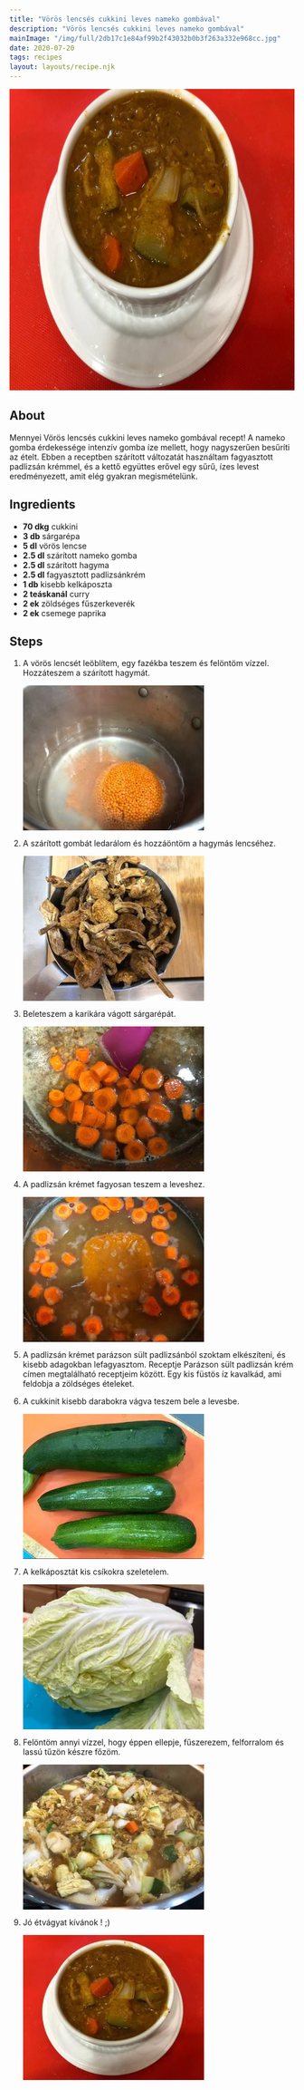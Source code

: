 ```yaml
---
title: "Vörös lencsés cukkini leves nameko gombával"
description: "Vörös lencsés cukkini leves nameko gombával"
mainImage: "/img/full/2db17c1e84af99b2f43032b0b3f263a332e968cc.jpg"
date: 2020-07-20
tags: recipes
layout: layouts/recipe.njk
---
```

                        
<p align="center"><a href="https://cookpad.com/hu/receptek/13216832-voros-lencses-cukkini-leves-nameko-gombaval" rel="Recipe source page"><img width="751" height="532" src="/img/full/2db17c1e84af99b2f43032b0b3f263a332e968cc.jpg"/></a></p>

## About
Mennyei Vörös lencsés cukkini leves nameko gombával recept! A nameko gomba érdekessége intenzív gomba íze mellett, hogy nagyszerűen besűríti az ételt. Ebben a receptben szárított változatát használtam fagyasztott padlizsán krémmel, és a kettő együttes erővel egy sűrű, ízes levest eredményezett, amit elég gyakran megismételünk.

>  

## Ingredients
* **70 dkg** cukkini
* **3 db** sárgarépa
* **5 dl** vörös lencse
* **2.5 dl** szárított nameko gomba
* **2.5 dl** szárított hagyma
* **2.5 dl** fagyasztott padlizsánkrém
* **1 db** kisebb kelkáposzta
* **2 teáskanál** curry
* **2 ek** zöldséges fűszerkeverék
* **2 ek** csemege paprika

## Steps

1. A vörös lencsét leöblítem, egy fazékba teszem és felöntöm vízzel. Hozzáteszem a szárított hagymát.
 
    <p><img width="320" height="256" align="left" src="/img/full/c35da9f922c2cf4288d218c7749645e263cc83e4.jpg"/></p><div style="clear: both"/>

2. A szárított gombát ledarálom és hozzáöntöm a hagymás lencséhez.
 
    <p><img width="320" height="256" align="left" src="/img/full/5227e259906ea2da11c8751392f63921116a96d7.jpg"/></p><div style="clear: both"/>

3. Beleteszem a karikára vágott sárgarépát.
 
    <p><img width="320" height="256" align="left" src="/img/full/b50d519662ba6513acb4a1786612b4cd98cc478d.jpg"/></p><div style="clear: both"/>

4. A padlizsán krémet fagyosan teszem a leveshez.
 
    <p><img width="320" height="256" align="left" src="/img/full/3973275c09cc59c99009f5205c7109fbe0bf9670.jpg"/></p><div style="clear: both"/>

5. A padlizsán krémet parázson sült padlizsánból szoktam elkészíteni, és kisebb adagokban lefagyasztom. Receptje Parázson sült padlizsán krém címen megtalálható receptjeim között. Egy kis füstös íz kavalkád, ami feldobja a zöldséges ételeket.
 
    <div style="clear: both"/>

6. A cukkinit kisebb darabokra vágva teszem bele a levesbe.
 
    <p><img width="320" height="256" align="left" src="/img/full/2a863264ef27068950851b8e2f11a9e13e46c2bf.jpg"/></p><div style="clear: both"/>

7. A kelkáposztát kis csíkokra szeletelem.
 
    <p><img width="320" height="256" align="left" src="/img/full/609cb1521384e2b250af2bdc847a477cf20bfa6e.jpg"/></p><div style="clear: both"/>

8. Felöntöm annyi vízzel, hogy éppen ellepje, fűszerezem, felforralom és lassú tűzön készre főzöm.
 
    <p><img width="320" height="256" align="left" src="/img/full/61ec5f3276ea67ae0012aabd79bfe2f902703198.jpg"/></p><div style="clear: both"/>

9. Jó étvágyat kívánok ! ;)
 
    <p><img width="320" height="256" align="left" src="/img/full/ebc9558b0b6f7c9964ba38b981bdda2eeb42ed57.jpg"/></p><div style="clear: both"/>

